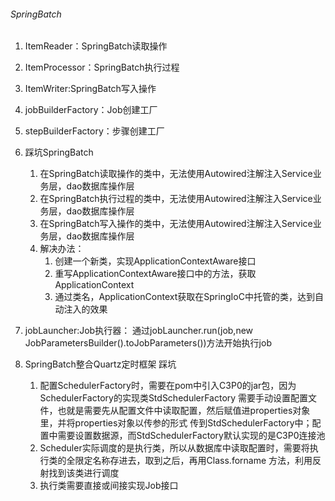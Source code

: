 ###### SpringBatch
1. ItemReader：SpringBatch读取操作
2. ItemProcessor：SpringBatch执行过程
3. ItemWriter:SpringBatch写入操作
4. jobBuilderFactory：Job创建工厂
5. stepBuilderFactory：步骤创建工厂

6. 踩坑SpringBatch
    1. 在SpringBatch读取操作的类中，无法使用Autowired注解注入Service业务层，dao数据库操作层
    2. 在SpringBatch执行过程的类中，无法使用Autowired注解注入Service业务层，dao数据库操作层
    3. 在SpringBatch写入操作的类中，无法使用Autowired注解注入Service业务层，dao数据库操作层
    4. 解决办法：
        1. 创建一个新类，实现ApplicationContextAware接口
        2. 重写ApplicationContextAware接口中的方法，获取ApplicationContext
        3. 通过类名，ApplicationContext获取在SpringIoC中托管的类，达到自动注入的效果
        

7. jobLauncher:Job执行器：
    通过jobLauncher.run(job,new JobParametersBuilder().toJobParameters())方法开始执行job
    
8. SpringBatch整合Quartz定时框架 踩坑
    1. 配置SchedulerFactory时，需要在pom中引入C3P0的jar包，因为SchedulerFactory的实现类StdSchedulerFactory
需要手动设置配置文件，也就是需要先从配置文件中读取配置，然后赋值进properties对象里，并将properties对象以传参的形式
传到StdSchedulerFactory中；配置中需要设置数据源，而StdSchedulerFactory默认实现的是C3P0连接池
   2. Scheduler实际调度的是执行类，所以从数据库中读取配置时，需要将执行类的全限定名称存进去，取到之后，再用Class.forname
方法，利用反射找到该类进行调度
   3. 执行类需要直接或间接实现Job接口